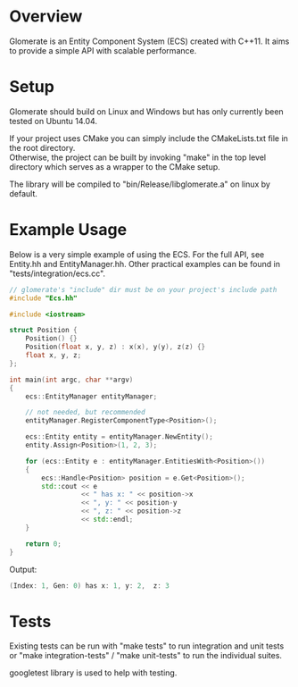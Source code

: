 # Overview

Glomerate is an Entity Component System (ECS) created with C++11.  It aims to provide a simple API with scalable performance.  

# Setup

Glomerate should build on Linux and Windows but has only currently been tested on Ubuntu 14.04.

If your project uses CMake you can simply include the CMakeLists.txt file in the root directory.  
Otherwise, the project can be built by invoking "make" in the top level directory which serves as a wrapper to the CMake setup.

The library will be compiled to "bin/Release/libglomerate.a" on linux by default.

# Example Usage

Below is a very simple example of using the ECS.  For the full API, see Entity.hh and EntityManager.hh.  Other practical examples can be found in "tests/integration/ecs.cc".

```c++
// glomerate's "include" dir must be on your project's include path
#include "Ecs.hh"

#include <iostream>

struct Position {
	Position() {}
	Position(float x, y, z) : x(x), y(y), z(z) {}
	float x, y, z;
};

int main(int argc, char **argv)
{
	ecs::EntityManager entityManager;

	// not needed, but recommended
	entityManager.RegisterComponentType<Position>();

	ecs::Entity entity = entityManager.NewEntity();
	entity.Assign<Position>(1, 2, 3);

	for (ecs::Entity e : entityManager.EntitiesWith<Position>())
	{
		ecs::Handle<Position> position = e.Get<Position>();
		std::cout << e
		          << " has x: " << position->x
		          << ", y: " << position-y
		          << ", z: " << position->z
		          << std::endl;
	}

	return 0;
}

```

Output:

```c++
(Index: 1, Gen: 0) has x: 1, y: 2,  z: 3
```

# Tests

Existing tests can be run with "make tests" to run integration and unit tests or "make integration-tests" / "make unit-tests" to run the individual suites.

googletest library is used to help with testing.